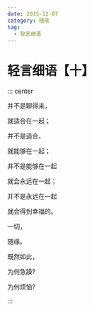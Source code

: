 ```yaml
---
date: 2015-12-07
category: 随笔
tag:
  - 轻言细语
---
```


# 轻言细语【十】

::: center

并不是聊得来，

就适合在一起；

并不是适合，

就能够在一起；

并不是能够在一起

就会永远在一起；

并不是永远在一起

就会得到幸福的。

一切，

随缘。

既然如此，

为何急躁?

为何烦恼?

:::
